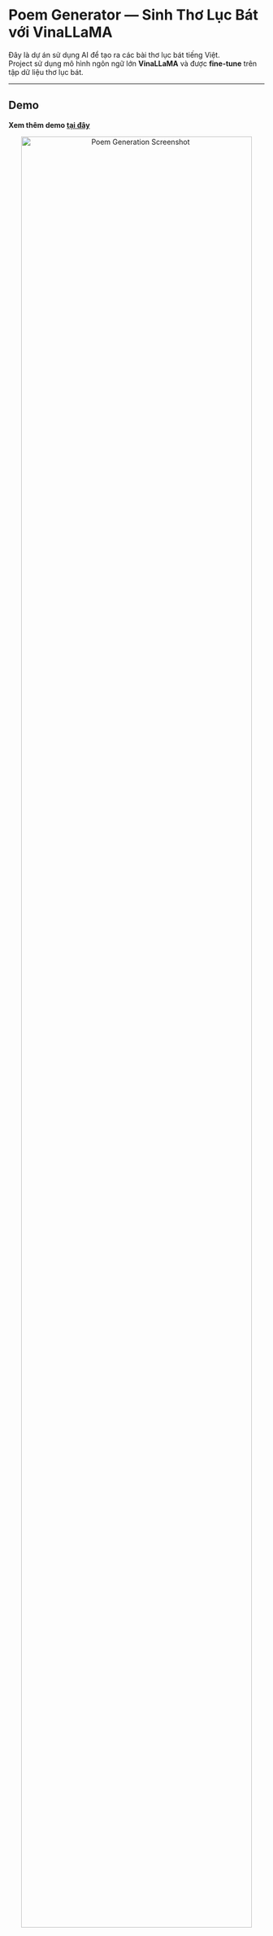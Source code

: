 # Poem Generator — Sinh Thơ Lục Bát với VinaLLaMA

Đây là dự án sử dụng AI để tạo ra các bài thơ lục bát tiếng Việt.  
Project sử dụng mô hình ngôn ngữ lớn **VinaLLaMA** và được **fine-tune** trên tập dữ liệu thơ lục bát.

---

## Demo

**Xem thêm demo [tại đây](https://www.youtube.com/watch?v=x4v4GgdI9Fs)**

<p align="center">
  <img src="demo/img.png" alt="Poem Generation Screenshot" width="95%">
</p>
<p align="center"><em>Demo poem generation 1</em></p>

<p align="center">
  <img src="demo/img.gif" alt="Poem Generation Animated" width="95%">
</p>
<p align="center"><em>Demo poem generation 2</em></p>

---

## Dataset & Training

Toàn bộ dữ liệu được thu thập bằng **Selenium** từ các trang web như **thivien.net**, **lucbat.com**, cũng như một số bộ **public dataset** sẵn có.

Dữ liệu sau khi thu thập sẽ được **tiền xử lý**, lọc nhiễu và chuẩn hóa theo cấu trúc thơ lục bát. Sau đó, mô hình **VinaLLaMA** được fine-tune để học cách tiếp nối thơ một cách tự nhiên, đúng nhịp và giữ được chất thơ truyền thống.

Mô hình sau huấn luyện có khả năng tiếp tục viết các đoạn thơ lục bát dựa trên một dòng đề bài đầu vào, duy trì vần điệu và ngữ nghĩa phù hợp.

---

### Dataset

Truy cập dataset [tại đây](https://drive.google.com/file/d/1w5XEUwTi8lCB9eFM_DnSIJ8VaMMrsfi3/view)

---

## License

Dự án này là mã nguồn mở và được phát hành theo giấy phép MIT.

---

Thanks for visiting!
